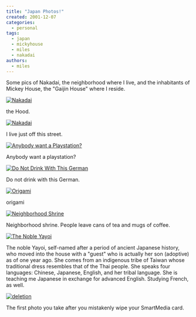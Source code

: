 ```yaml
---
title: "Japan Photos!"
created: 2001-12-07
categories:
  - personal
tags:
  - japan
  - mickyhouse
  - miles
  - nakadai
authors:
  - miles
---
```


Some pics of Nakadai, the neighborhood where I live, and the inhabitants of Mickey House, the "Gaijin House" where I reside.

[![Nakadai](/images/3727125139_d0a5facedb.jpg)](http://www.flickr.com/photos/spaceninja/3727125139/ "Nakadai by spaceninja, on Flickr")

the Hood.

[![Nakadai](/images/3727125059_3dc1a51eb0.jpg)](http://www.flickr.com/photos/spaceninja/3727125059/ "Nakadai by spaceninja, on Flickr")

I live just off this street.

[![Anybody want a Playstation?](/images/3727927188_de19701d9a.jpg)](http://www.flickr.com/photos/spaceninja/3727927188/ "Anybody want a Playstation? by spaceninja, on Flickr")

Anybody want a playstation?

[![Do Not Drink With This German](/images/3727927216_8f656fe58c_m.jpg)](http://www.flickr.com/photos/spaceninja/3727927216/ "Do Not Drink With This German by spaceninja, on Flickr")

Do not drink with this German.

[![Origami](/images/3727927388_21f2f9a029.jpg)](http://www.flickr.com/photos/spaceninja/3727927388/ "Origami by spaceninja, on Flickr")

origami

[![Neighborhood Shrine](/images/3727927366_fc1fdc2146.jpg)](http://www.flickr.com/photos/spaceninja/3727927366/ "Neighborhood Shrine by spaceninja, on Flickr")

Neighborhood shrine. People leave cans of tea and mugs of coffee.

[![The Noble Yayoi](/images/3727125257_d470d3ff08_m.jpg)](http://www.flickr.com/photos/spaceninja/3727125257/ "The Noble Yayoi by spaceninja, on Flickr")

The noble Yayoi, self-named after a period of ancient Japanese history, who moved into the house with a "guest" who is actually her son (adoptive) as of one year ago. She comes from an indigenous tribe of Taiwan whose traditional dress resembles that of the Thai people. She speaks four languages: Chinese, Japanese, English, and her tribal language. She is teaching me Japanese in exchange for advanced English. Studying French, as well.

[![deletion](/images/3727125035_c45081c471.jpg)](http://www.flickr.com/photos/spaceninja/3727125035/ "deletion by spaceninja, on Flickr")

The first photo you take after you mistakenly wipe your SmartMedia card.
